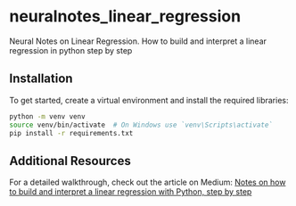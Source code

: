 # neuralnotes_linear_regression
Neural Notes on Linear Regression. How to build and interpret a linear regression in python step by step
## Installation

To get started, create a virtual environment and install the required libraries:

```bash
python -m venv venv
source venv/bin/activate  # On Windows use `venv\Scripts\activate`
pip install -r requirements.txt
```

## Additional Resources

For a detailed walkthrough, check out the article on Medium: [Notes on how to build and interpret a linear regression with Python, step by step](https://medium.com/@jjosuefong/notas-para-construir-e-interpretar-una-regresi%C3%B3n-lineal-en-python-paso-a-paso-ddf261033d4a)